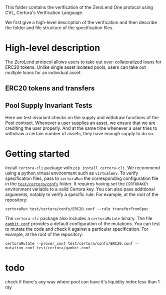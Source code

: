 This folder contains the verification of the ZeroLend One protocol using CVL, Certora's Verification Language.

We first give a high-level description of the verification and then describe the folder and file structure of the specification files.

# High-level description

The ZeroLend protocol allows users to take out over-collateralized loans for ERC20 tokens. Unlike single asset isolated pools, users can take out multiple loans for an individual asset.

## ERC20 tokens and transfers

## Pool Supply Invariant Tests

Here we test invariant checks on the supply and withdraw functions of the Pool contract. Whenever a user supplies an asset, we ensure that we are crediting the user properly. And at the same time whenever a user tries to withdraw a certain number of assets, they have enough supply to do so.


# Getting started

Install `certora-cli` package with `pip install certora-cli`. We recommend using a python virtual environment such as `virtualenv`.
To verify specification files, pass to `certoraRun` the corresponding configuration file in the [`test/certora/confs`](confs) folder.
It requires having set the `CERTORAKEY` environment variable to a valid Certora key. You can also pass additional arguments, notably to verify a specific rule.
For example, at the root of the repository:

```
certoraRun test/certora/confs/ERC20.conf --rule transferFromSpec
```

The `certora-cli` package also includes a `certoraMutate` binary.
The file [`gambit.conf`](gambit.conf) provides a default configuration of the mutations.
You can test to mutate the code and check it against a particular specification.
For example, at the root of the repository:

```
certoraMutate --prover_conf test/certora/confs/ERC20.conf --mutation_conf test/certora/gambit.conf
```

# todo
check if there's any way where pool can have it's liquidity index less than 1 ray
